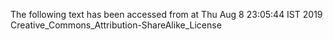 The following text has been accessed from at Thu Aug 8 23:05:44 IST 2019
Creative_Commons_Attribution-ShareAlike_License
